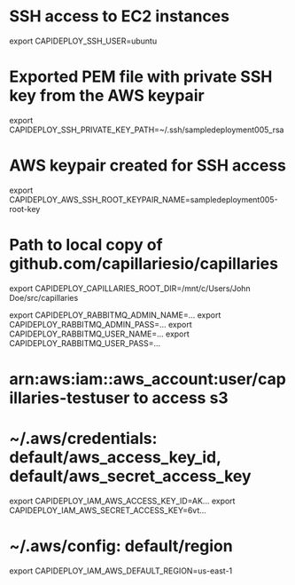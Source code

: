 # SSH access to EC2 instances
export CAPIDEPLOY_SSH_USER=ubuntu
# Exported PEM file with private SSH key from the AWS keypair
export CAPIDEPLOY_SSH_PRIVATE_KEY_PATH=~/.ssh/sampledeployment005_rsa
# AWS keypair created for SSH access
export CAPIDEPLOY_AWS_SSH_ROOT_KEYPAIR_NAME=sampledeployment005-root-key
# Path to local copy of github.com/capillariesio/capillaries
export CAPIDEPLOY_CAPILLARIES_ROOT_DIR=/mnt/c/Users/John Doe/src/capillaries

export CAPIDEPLOY_RABBITMQ_ADMIN_NAME=...
export CAPIDEPLOY_RABBITMQ_ADMIN_PASS=...
export CAPIDEPLOY_RABBITMQ_USER_NAME=...
export CAPIDEPLOY_RABBITMQ_USER_PASS=...

# arn:aws:iam::aws_account:user/capillaries-testuser to access s3
# ~/.aws/credentials: default/aws_access_key_id, default/aws_secret_access_key
export CAPIDEPLOY_IAM_AWS_ACCESS_KEY_ID=AK...
export CAPIDEPLOY_IAM_AWS_SECRET_ACCESS_KEY=6vt...
# ~/.aws/config: default/region
export CAPIDEPLOY_IAM_AWS_DEFAULT_REGION=us-east-1
